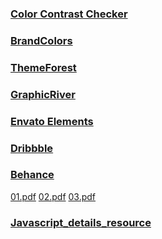 ### [Color Contrast Checker](https://coolors.co/contrast-checker/112a46-a8c1dc)
### [BrandColors](https://brandcolors.net/)
### [ThemeForest](https://themeforest.net/category/ui-templates)
### [GraphicRiver](https://graphicriver.net/)
### [Envato Elements](https://elements.envato.com/)
### [Dribbble](https://dribbble.com/)
### [Behance](https://www.behance.net/)
[01.pdf](https://github.com/MafujulHaquePlabon/improve-UI-resources/files/10536339/09.pdf)
[02.pdf](https://github.com/MafujulHaquePlabon/improve-UI-resources/files/10536391/10.pdf)
[03.pdf](https://github.com/MafujulHaquePlabon/improve-UI-resources/files/10536393/11.pdf)
### [Javascript_details_resource](https://with.zonayed.me/jshttps://with.zonayed.me/js)
